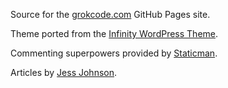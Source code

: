 Source for the [grokcode.com](http://www.grokcode.com) GitHub Pages site.

Theme ported from the [Infinity WordPress Theme](https://themetrust.com/themes/infinity/).

Commenting superpowers provided by [Staticman](https://staticman.net/).

Articles by [Jess Johnson](http://www.grokcode.com/about/).






